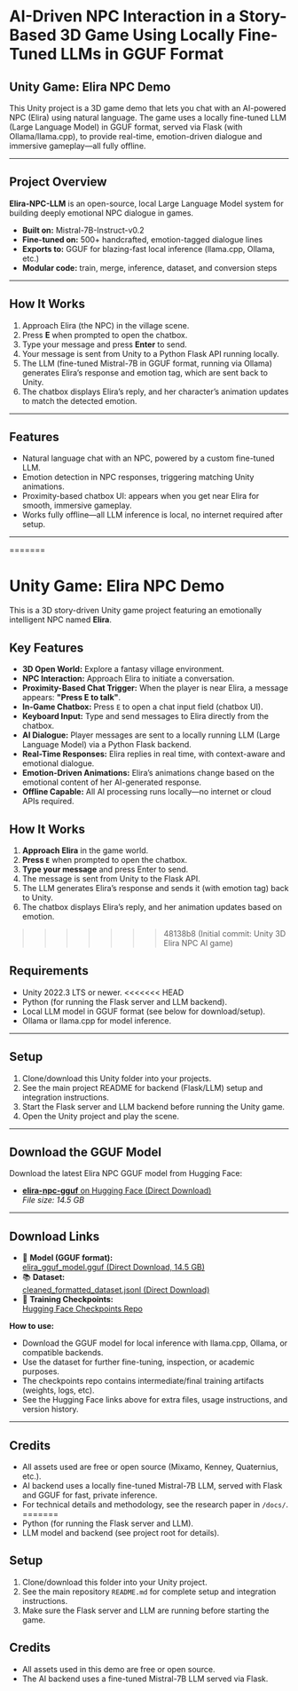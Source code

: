 # AI-Driven NPC Interaction in a Story-Based 3D Game Using Locally Fine-Tuned LLMs in GGUF Format

## Unity Game: Elira NPC Demo

This Unity project is a 3D game demo that lets you chat with an AI-powered NPC (Elira) using natural language. The game uses a locally fine-tuned LLM (Large Language Model) in GGUF format, served via Flask (with Ollama/llama.cpp), to provide real-time, emotion-driven dialogue and immersive gameplay—all fully offline.

---

## Project Overview

**Elira-NPC-LLM** is an open-source, local Large Language Model system for building deeply emotional NPC dialogue in games.

- **Built on:** Mistral-7B-Instruct-v0.2
- **Fine-tuned on:** 500+ handcrafted, emotion-tagged dialogue lines
- **Exports to:** GGUF for blazing-fast local inference (llama.cpp, Ollama, etc.)
- **Modular code:** train, merge, inference, dataset, and conversion steps

---

## How It Works

1. Approach Elira (the NPC) in the village scene.
2. Press **E** when prompted to open the chatbox.
3. Type your message and press **Enter** to send.
4. Your message is sent from Unity to a Python Flask API running locally.
5. The LLM (fine-tuned Mistral-7B in GGUF format, running via Ollama) generates Elira’s response and emotion tag, which are sent back to Unity.
6. The chatbox displays Elira’s reply, and her character’s animation updates to match the detected emotion.

---

## Features

- Natural language chat with an NPC, powered by a custom fine-tuned LLM.
- Emotion detection in NPC responses, triggering matching Unity animations.
- Proximity-based chatbox UI: appears when you get near Elira for smooth, immersive gameplay.
- Works fully offline—all LLM inference is local, no internet required after setup.

---
=======
# Unity Game: Elira NPC Demo

This is a 3D story-driven Unity game project featuring an emotionally intelligent NPC named **Elira**.

## Key Features

- **3D Open World:** Explore a fantasy village environment.
- **NPC Interaction:** Approach Elira to initiate a conversation.
- **Proximity-Based Chat Trigger:** When the player is near Elira, a message appears: **"Press E to talk"**.
- **In-Game Chatbox:** Press `E` to open a chat input field (chatbox UI).
- **Keyboard Input:** Type and send messages to Elira directly from the chatbox.
- **AI Dialogue:** Player messages are sent to a locally running LLM (Large Language Model) via a Python Flask backend.
- **Real-Time Responses:** Elira replies in real time, with context-aware and emotional dialogue.
- **Emotion-Driven Animations:** Elira’s animations change based on the emotional content of her AI-generated response.
- **Offline Capable:** All AI processing runs locally—no internet or cloud APIs required.

## How It Works

1. **Approach Elira** in the game world.
2. **Press `E`** when prompted to open the chatbox.
3. **Type your message** and press Enter to send.
4. The message is sent from Unity to the Flask API.
5. The LLM generates Elira’s response and sends it (with emotion tag) back to Unity.
6. The chatbox displays Elira’s reply, and her animation updates based on emotion.
>>>>>>> 48138b8 (Initial commit: Unity 3D Elira NPC AI game)

## Requirements

- Unity 2022.3 LTS or newer.
<<<<<<< HEAD
- Python (for running the Flask server and LLM backend).
- Local LLM model in GGUF format (see below for download/setup).
- Ollama or llama.cpp for model inference.

---

## Setup

1. Clone/download this Unity folder into your projects.
2. See the main project README for backend (Flask/LLM) setup and integration instructions.
3. Start the Flask server and LLM backend before running the Unity game.
4. Open the Unity project and play the scene.

---

## Download the GGUF Model

Download the latest Elira NPC GGUF model from Hugging Face:

- [**elira-npc-gguf** on Hugging Face (Direct Download)](https://huggingface.co/Manofaction/elira-npc-gguf)  
  *File size: 14.5 GB*

---

## Download Links

- 🧠 **Model (GGUF format):**  
  [elira_gguf_model.gguf (Direct Download, 14.5 GB)](https://huggingface.co/Manofaction/elira-npc-gguf)
- 📚 **Dataset:**  
  [cleaned_formatted_dataset.jsonl (Direct Download)](https://huggingface.co/datasets/Manofaction/elira-npc-dataset)
- 🏁 **Training Checkpoints:**  
  [Hugging Face Checkpoints Repo](https://huggingface.co/Manofaction/elira-npc-checkpoints)

**How to use:**
- Download the GGUF model for local inference with llama.cpp, Ollama, or compatible backends.
- Use the dataset for further fine-tuning, inspection, or academic purposes.
- The checkpoints repo contains intermediate/final training artifacts (weights, logs, etc).
- See the Hugging Face links above for extra files, usage instructions, and version history.

---

## Credits

- All assets used are free or open source (Mixamo, Kenney, Quaternius, etc.).
- AI backend uses a locally fine-tuned Mistral-7B LLM, served with Flask and GGUF for fast, private inference.
- For technical details and methodology, see the research paper in `/docs/`.
=======
- Python (for running the Flask server and LLM).
- LLM model and backend (see project root for details).

## Setup

1. Clone/download this folder into your Unity project.
2. See the main repository `README.md` for complete setup and integration instructions.
3. Make sure the Flask server and LLM are running before starting the game.

## Credits

- All assets used in this demo are free or open source.
- The AI backend uses a fine-tuned Mistral-7B LLM served via Flask.


